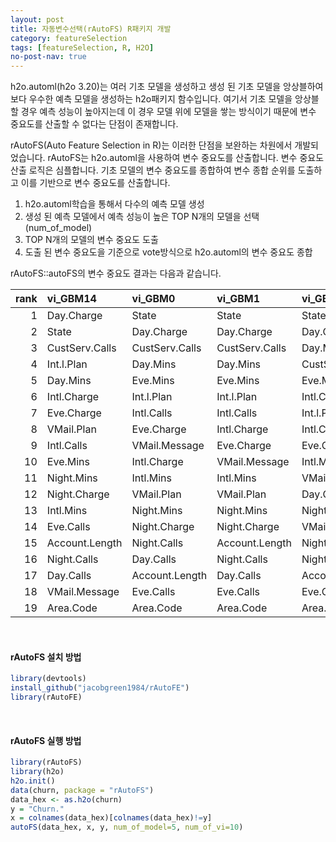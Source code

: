 ```yaml
---
layout: post
title: 자동변수선택(rAutoFS) R패키지 개발 
category: featureSelection 
tags: [featureSelection, R, H2O]
no-post-nav: true
---
```


h2o.automl(h2o 3.20)는 여러 기초 모델을 생성하고 생성 된 기초 모델을 앙상블하여 보다 우수한 예측 모델을 생성하는 h2o패키지 함수입니다. 여기서 기초 모델을 앙상블할 경우 예측 성능이 높아지는데 이 경우 모델 위에 모델을 쌓는 방식이기 때문에 변수 중요도를 산출할 수 없다는 단점이 존재합니다. 

rAutoFS(Auto Feature Selection in R)는 이러한 단점을 보완하는 차원에서 개발되었습니다. rAutoFS는 h2o.automl을 사용하여 변수 중요도를 산출합니다. 변수 중요도 산출 로직은 심플합니다. 기초 모델의 변수 중요도를 종합하여 변수 종합 순위를 도출하고 이를 기반으로 변수 중요도를 산출합니다.

1. h2o.automl학습을 통해서 다수의 예측 모델 생성
2. 생성 된 예측 모델에서 예측 성능이 높은 TOP N개의 모델을 선택 (num_of_model)
3. TOP N개의 모델의 변수 중요도 도출
4. 도출 된 변수 중요도을 기준으로 vote방식으로 h2o.automl의 변수 중요도 종합

rAutoFS::autoFS의 변수 중요도 결과는 다음과 같습니다.   

| rank|vi_GBM14       |vi_GBM0        |vi_GBM1        |vi_GBM23       |vi_GBM55       |vi             |
|----:|:--------------|:--------------|:--------------|:--------------|:--------------|:--------------|
|    1|Day.Charge     |State          |State          |State          |State          |State          |
|    2|State          |Day.Charge     |Day.Charge     |Day.Charge     |Day.Charge     |Day.Charge     |
|    3|CustServ.Calls |CustServ.Calls |CustServ.Calls |Day.Mins       |Eve.Mins       |CustServ.Calls |
|    4|Int.l.Plan     |Day.Mins       |Day.Mins       |CustServ.Calls |Int.l.Plan     |Int.l.Plan     |
|    5|Day.Mins       |Eve.Mins       |Eve.Mins       |Eve.Mins       |Night.Mins     |Eve.Mins       |
|    6|Intl.Charge    |Int.l.Plan     |Int.l.Plan     |Intl.Calls     |Intl.Calls     |Int.l.Plan     |
|    7|Eve.Charge     |Intl.Calls     |Intl.Calls     |Int.l.Plan     |Night.Calls    |Intl.Calls     |
|    8|VMail.Plan     |Eve.Charge     |Intl.Charge    |Intl.Charge    |CustServ.Calls |Intl.Charge    |
|    9|Intl.Calls     |VMail.Message  |Eve.Charge     |Eve.Charge     |Intl.Charge    |Eve.Charge     |
|   10|Eve.Mins       |Intl.Charge    |VMail.Message  |Intl.Mins      |Day.Mins       |Eve.Mins       |
|   11|Night.Mins     |Intl.Mins      |Intl.Mins      |VMail.Plan     |Account.Length |Intl.Mins      |
|   12|Night.Charge   |VMail.Plan     |VMail.Plan     |Day.Calls      |Eve.Calls      |VMail.Plan     |
|   13|Intl.Mins      |Night.Mins     |Night.Mins     |Night.Charge   |Night.Charge   |Night.Mins     |
|   14|Eve.Calls      |Night.Charge   |Night.Charge   |VMail.Message  |Intl.Mins      |Night.Charge   |
|   15|Account.Length |Night.Calls    |Account.Length |Night.Calls    |Day.Calls      |Account.Length |
|   16|Night.Calls    |Day.Calls      |Night.Calls    |Night.Mins     |VMail.Plan     |Night.Calls    |
|   17|Day.Calls      |Account.Length |Day.Calls      |Account.Length |Eve.Charge     |Day.Calls      |
|   18|VMail.Message  |Eve.Calls      |Eve.Calls      |Eve.Calls      |Area.Code      |Eve.Calls      |
|   19|Area.Code      |Area.Code      |Area.Code      |Area.Code      |VMail.Message  |Area.Code      |

<br>

#### rAutoFS 설치 방법 
```r
library(devtools)
install_github("jacobgreen1984/rAutoFE")
library(rAutoFE)
```

<br>

#### rAutoFS 실행 방법
```r
library(rAutoFS)
library(h2o)
h2o.init()
data(churn, package = "rAutoFS")
data_hex <- as.h2o(churn)
y = "Churn."
x = colnames(data_hex)[colnames(data_hex)!=y]
autoFS(data_hex, x, y, num_of_model=5, num_of_vi=10)
```

<br>
